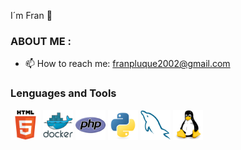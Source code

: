 
 I´m Fran 👋

### ABOUT ME :

  - 📫 How to reach me: franpluque2002@gmail.com
### Lenguages and Tools



<img src="https://github.com/devicons/devicon/blob/master/icons/html5/html5-original-wordmark.svg" alt="html5" width="48" height="48">
<img src="https://github.com/devicons/devicon/blob/master/icons/docker/docker-original-wordmark.svg" alt="docker" width="48" height="48">
<img src="https://github.com/devicons/devicon/blob/master/icons/php/php-original.svg" alt="php" width="48" height="48">
<img src="https://github.com/devicons/devicon/blob/master/icons/python/python-original.svg" alt="python" width="48" height="48">
<img src="https://github.com/devicons/devicon/blob/master/icons/mysql/mysql-original.svg" alt="mysql" width="48" height="48">
<img src="https://github.com/devicons/devicon/blob/master/icons/linux/linux-original.svg" alt="linux" width="48" height="48">





